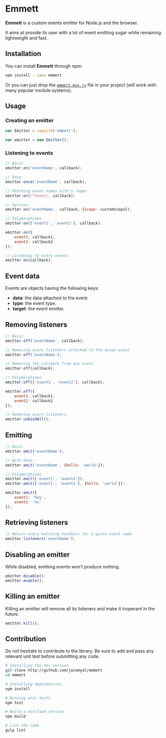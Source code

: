 # Emmett

**Emmett** is a custom events emitter for Node.js and the browser.

It aims at provide its user with a lot of event emitting sugar while remaining lightweight and fast.

## Installation

You can install **Emmett** through npm:

```bash
npm install --save emmett
```

Or you can just drop the [`emmett.min.js`](./emmett.min.js) file in your project (will work with many popular module systems).

## Usage

### Creating an emitter

```js
var Emitter = require('emmett');

var emitter = new Emitter();
```

### Listening to events

```js
// Basic
emitter.on('eventName', callback);

// Once
emitter.once('eventName', callback);

// Matching event names with a regex
emitter.on(/^event/, callback);

// Options
emitter.on('eventName', callback, {scope: customScope});

// Polymorphisms
emitter.on(['event1', 'event2'], callback);

emitter.on({
	event1: callback1,
	event2: callback2
});

// Listening to every events
emitter.on(callback);
```

## Event data

Events are objects having the following keys:

* **data**: the data attached to the event.
* **type**: the event type.
* **target**: the event emitter.

## Removing listeners

```js
// Basic
emitter.off('eventName', callback);

// Removing every listeners attached to the given event
emitter.off('eventName');

// Removing the callback from any event
emitter.off(callback);

// Polymorphisms
emitter.off(['event1', 'event2'], callback);

emitter.off({
	event1: callback1,
	event2: callback2
});

// Removing every listeners
emitter.unbindAll();
```

## Emitting

```js
// Basic
emitter.emit('eventName');

// With data
emitter.emit('eventName', {hello: 'world'});

// Polymorphisms
emitter.emit(['event1', 'event2']);
emitter.emit(['event1', 'event2'], {hello: 'world'});

emitter.emit({
	event1: 'hey',
	event2: 'ho'
});
```

## Retrieving listeners

```js
// Return every matching handlers for a given event name
emitter.listeners('eventName');
```

## Disabling an emitter

While disabled, emitting events won't produce nothing.

```js
emitter.disable();
emitter.enable();
```

## Killing an emitter

Killing an emitter will remove all its listeners and make it inoperant in the future.

```js
emitter.kill();
```

## Contribution

Do not hesitate to contribute to the library. Be sure to add and pass any relevant unit test before submitting any code.

```bash
# Installing the dev version
git clone http://github.com/jacomyal/emmett
cd emmett

# Installing dependencies
npm install

# Running unit tests
npm test

# Build a minified version
npm build

# Lint the code
gulp lint
```

